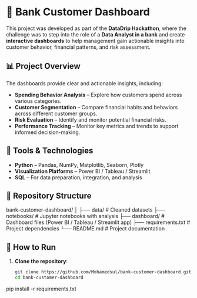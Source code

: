 # 🏦 Bank Customer Dashboard

This project was developed as part of the **DataDrip Hackathon**, where the challenge was to step into the role of a **Data Analyst in a bank** and create **interactive dashboards** to help management gain actionable insights into customer behavior, financial patterns, and risk assessment.

## 📊 Project Overview
The dashboards provide clear and actionable insights, including:

- **Spending Behavior Analysis** – Explore how customers spend across various categories.  
- **Customer Segmentation** – Compare financial habits and behaviors across different customer groups.  
- **Risk Evaluation** – Identify and monitor potential financial risks.  
- **Performance Tracking** – Monitor key metrics and trends to support informed decision-making.

## 🔧 Tools & Technologies
- **Python** – Pandas, NumPy, Matplotlib, Seaborn, Plotly  
- **Visualization Platforms** – Power BI / Tableau / Streamlit  
- **SQL** – For data preparation, integration, and analysis  

## 📂 Repository Structure
bank-customer-dashboard/
│
├── data/ # Cleaned datasets
├── notebooks/ # Jupyter notebooks with analysis
├── dashboard/ # Dashboard files (Power BI / Tableau / Streamlit app)
├── requirements.txt # Project dependencies
└── README.md # Project documentation



## 🚀 How to Run
1. **Clone the repository**:
   ```bash
   git clone https://github.com/Mohamedsul/bank-customer-dashboard.git
   cd bank-customer-dashboard


pip install -r requirements.txt

